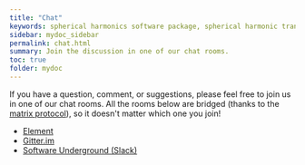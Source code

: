 ```yaml
---
title: "Chat"
keywords: spherical harmonics software package, spherical harmonic transform, legendre functions, multitaper spectral analysis, fortran, Python, gravity, magnetic field
sidebar: mydoc_sidebar
permalink: chat.html
summary: Join the discussion in one of our chat rooms.
toc: true
folder: mydoc
---
```


If you have a question, comment, or suggestions, please feel free to join us in one of our chat rooms. All the rooms below are bridged (thanks to the [matrix protocol](https://matrix.org/)), so it doesn't matter which one you join!

* [Element](https://matrix.to/#/%23pyshtools:matrix.org)
* [Gitter.im](https://gitter.im/SHTOOLS/SHTOOLS)
* [Software Underground (Slack) ](https://softwareunderground.org/)